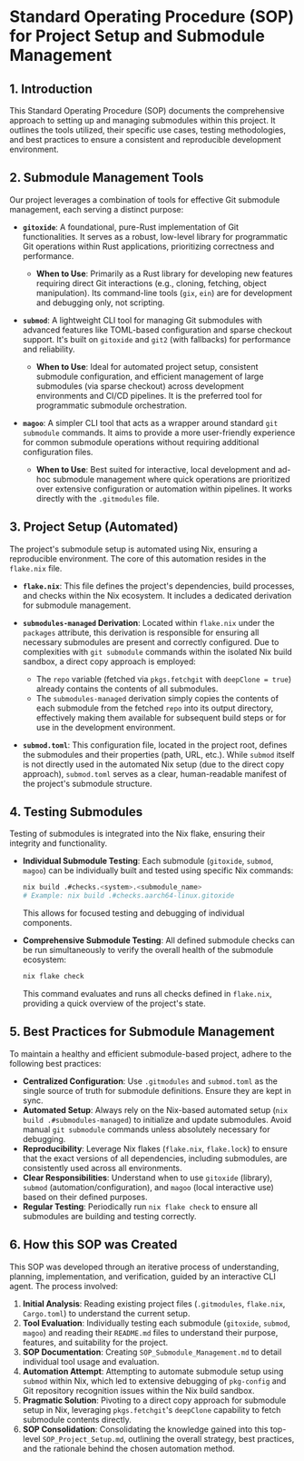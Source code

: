 # Standard Operating Procedure (SOP) for Project Setup and Submodule Management

## 1. Introduction

This Standard Operating Procedure (SOP) documents the comprehensive approach to setting up and managing submodules within this project. It outlines the tools utilized, their specific use cases, testing methodologies, and best practices to ensure a consistent and reproducible development environment.

## 2. Submodule Management Tools

Our project leverages a combination of tools for effective Git submodule management, each serving a distinct purpose:

*   **`gitoxide`**: A foundational, pure-Rust implementation of Git functionalities. It serves as a robust, low-level library for programmatic Git operations within Rust applications, prioritizing correctness and performance.
    *   **When to Use**: Primarily as a Rust library for developing new features requiring direct Git interactions (e.g., cloning, fetching, object manipulation). Its command-line tools (`gix`, `ein`) are for development and debugging only, not scripting.

*   **`submod`**: A lightweight CLI tool for managing Git submodules with advanced features like TOML-based configuration and sparse checkout support. It's built on `gitoxide` and `git2` (with fallbacks) for performance and reliability.
    *   **When to Use**: Ideal for automated project setup, consistent submodule configuration, and efficient management of large submodules (via sparse checkout) across development environments and CI/CD pipelines. It is the preferred tool for programmatic submodule orchestration.

*   **`magoo`**: A simpler CLI tool that acts as a wrapper around standard `git submodule` commands. It aims to provide a more user-friendly experience for common submodule operations without requiring additional configuration files.
    *   **When to Use**: Best suited for interactive, local development and ad-hoc submodule management where quick operations are prioritized over extensive configuration or automation within pipelines. It works directly with the `.gitmodules` file.

## 3. Project Setup (Automated)

The project's submodule setup is automated using Nix, ensuring a reproducible environment. The core of this automation resides in the `flake.nix` file.

*   **`flake.nix`**: This file defines the project's dependencies, build processes, and checks within the Nix ecosystem. It includes a dedicated derivation for submodule management.

*   **`submodules-managed` Derivation**: Located within `flake.nix` under the `packages` attribute, this derivation is responsible for ensuring all necessary submodules are present and correctly configured. Due to complexities with `git submodule` commands within the isolated Nix build sandbox, a direct copy approach is employed:
    *   The `repo` variable (fetched via `pkgs.fetchgit` with `deepClone = true`) already contains the contents of all submodules.
    *   The `submodules-managed` derivation simply copies the contents of each submodule from the fetched `repo` into its output directory, effectively making them available for subsequent build steps or for use in the development environment.

*   **`submod.toml`**: This configuration file, located in the project root, defines the submodules and their properties (path, URL, etc.). While `submod` itself is not directly used in the automated Nix setup (due to the direct copy approach), `submod.toml` serves as a clear, human-readable manifest of the project's submodule structure.

## 4. Testing Submodules

Testing of submodules is integrated into the Nix flake, ensuring their integrity and functionality.

*   **Individual Submodule Testing**: Each submodule (`gitoxide`, `submod`, `magoo`) can be individually built and tested using specific Nix commands:
    ```bash
    nix build .#checks.<system>.<submodule_name>
    # Example: nix build .#checks.aarch64-linux.gitoxide
    ```
    This allows for focused testing and debugging of individual components.

*   **Comprehensive Submodule Testing**: All defined submodule checks can be run simultaneously to verify the overall health of the submodule ecosystem:
    ```bash
    nix flake check
    ```
    This command evaluates and runs all checks defined in `flake.nix`, providing a quick overview of the project's state.

## 5. Best Practices for Submodule Management

To maintain a healthy and efficient submodule-based project, adhere to the following best practices:

*   **Centralized Configuration**: Use `.gitmodules` and `submod.toml` as the single source of truth for submodule definitions. Ensure they are kept in sync.
*   **Automated Setup**: Always rely on the Nix-based automated setup (`nix build .#submodules-managed`) to initialize and update submodules. Avoid manual `git submodule` commands unless absolutely necessary for debugging.
*   **Reproducibility**: Leverage Nix flakes (`flake.nix`, `flake.lock`) to ensure that the exact versions of all dependencies, including submodules, are consistently used across all environments.
*   **Clear Responsibilities**: Understand when to use `gitoxide` (library), `submod` (automation/configuration), and `magoo` (local interactive use) based on their defined purposes.
*   **Regular Testing**: Periodically run `nix flake check` to ensure all submodules are building and testing correctly.

## 6. How this SOP was Created

This SOP was developed through an iterative process of understanding, planning, implementation, and verification, guided by an interactive CLI agent. The process involved:

1.  **Initial Analysis**: Reading existing project files (`.gitmodules`, `flake.nix`, `Cargo.toml`) to understand the current setup.
2.  **Tool Evaluation**: Individually testing each submodule (`gitoxide`, `submod`, `magoo`) and reading their `README.md` files to understand their purpose, features, and suitability for the project.
3.  **SOP Documentation**: Creating `SOP_Submodule_Management.md` to detail individual tool usage and evaluation.
4.  **Automation Attempt**: Attempting to automate submodule setup using `submod` within Nix, which led to extensive debugging of `pkg-config` and Git repository recognition issues within the Nix build sandbox.
5.  **Pragmatic Solution**: Pivoting to a direct copy approach for submodule setup in Nix, leveraging `pkgs.fetchgit`'s `deepClone` capability to fetch submodule contents directly.
6.  **SOP Consolidation**: Consolidating the knowledge gained into this top-level `SOP_Project_Setup.md`, outlining the overall strategy, best practices, and the rationale behind the chosen automation method.

